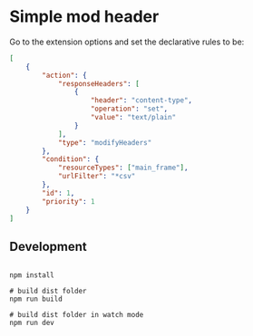 # Simple mod header

Go to the extension options and set the declarative rules to be:

```json
[
    {
        "action": {
            "responseHeaders": [
                {
                    "header": "content-type",
                    "operation": "set",
                    "value": "text/plain"
                }
            ],
            "type": "modifyHeaders"
        },
        "condition": {
            "resourceTypes": ["main_frame"],
            "urlFilter": "*csv"
        },
        "id": 1,
        "priority": 1
    }
]
```

## Development

```shell

npm install

# build dist folder
npm run build

# build dist folder in watch mode
npm run dev
```
